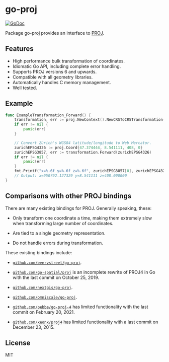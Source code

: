 # go-proj

[![GoDoc](https://godoc.org/github.com/twpayne/go-proj/v9?status.svg)](https://godoc.org/github.com/twpayne/go-proj/v9)

Package go-proj provides an interface to [PROJ](https://proj.org).

## Features

* High performance bulk transformation of coordinates.
* Idiomatic Go API, including complete error handling.
* Supports PROJ versions 6 and upwards.
* Compatible with all geometry libraries.
* Automatically handles C memory management.
* Well tested.

## Example

```go
func ExampleTransformation_Forward() {
	transformation, err := proj.NewContext().NewCRSToCRSTransformation("EPSG:4326", "EPSG:3857", nil)
	if err != nil {
		panic(err)
	}

	// Convert Zürich's WGS84 latitude/longitude to Web Mercator.
	zurichEPSG4326 := proj.Coord{47.374444, 8.541111, 408, 0}
	zurichEPSG3857, err := transformation.Forward(zurichEPSG4326)
	if err != nil {
		panic(err)
	}
	fmt.Printf("x=%.6f y=%.6f z=%.6f", zurichEPSG3857[0], zurichEPSG4326[1], zurichEPSG3857[2])
	// Output: x=950792.127329 y=8.541111 z=408.000000
}
```

## Comparisons with other PROJ bindings

There are many existing bindings for PROJ. Generally speaking, these:

* Only transform one coordinate a time, making them extremely slow when
  transforming large number of coordinates.

* Are tied to a single geometry representation.

* Do not handle errors during transformation.

These existing bindings include:

* [`github.com/everystreet/go-proj`](https://github.com/everystreet/go-proj).

* [`github.com/go-spatial/proj`](https://github.com/go-spatial/proj) is an
  incomplete rewrite of PROJ4 in Go with the last commit on October 25, 2019.

* [`github.com/nextgis/go-proj`](https://github.com/nextgis/go-proj).

* [`github.com/omniscale/go-proj`](https://github.com/omniscale/go-proj).

* [`github.com/pebbe/go-proj-4`](https://github.com/pebbe/go-proj-4) has limited
  functionality with the last commit on February 20, 2021.

* [`github.com/xeonx/proj4`](https://github.com/xeonx/proj4) has limited
  functionality with a last commit on December 23, 2015.


## License

MIT


